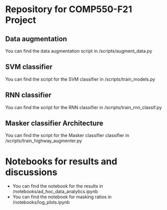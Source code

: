 # Repository for COMP550-F21 Project

## Data augmentation
You can find the data augmentation script in /scripts/augment_data.py

## SVM classifier
You can find the script for the SVM classifier in /scripts/train_models.py

## RNN classifier
You can find the script for the RNN classifier in /scripts/train_rnn_classif.py

## Masker classifier Architecture
You can find the script for the Masker classifier classifier in /scripts/train_highway_augmenter.py

# Notebooks for results and discussions
- You can find the notebook for the results in /notebooks/ad_hoc_data_analytics.ipynb
- You can find the notebook for masking ratios in /notebooks/log_plots.ipynb
